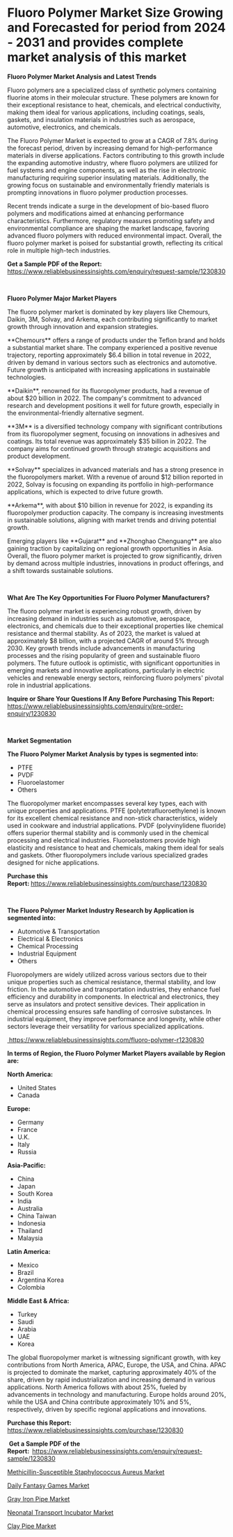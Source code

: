 <p><h1>Fluoro Polymer Market Size Growing and Forecasted for period from 2024 - 2031 and provides complete market analysis of this market</h1></p><p><strong>Fluoro Polymer Market Analysis and Latest Trends</strong></p>
<p><p>Fluoro polymers are a specialized class of synthetic polymers containing fluorine atoms in their molecular structure. These polymers are known for their exceptional resistance to heat, chemicals, and electrical conductivity, making them ideal for various applications, including coatings, seals, gaskets, and insulation materials in industries such as aerospace, automotive, electronics, and chemicals.</p><p>The Fluoro Polymer Market is expected to grow at a CAGR of 7.8% during the forecast period, driven by increasing demand for high-performance materials in diverse applications. Factors contributing to this growth include the expanding automotive industry, where fluoro polymers are utilized for fuel systems and engine components, as well as the rise in electronic manufacturing requiring superior insulating materials. Additionally, the growing focus on sustainable and environmentally friendly materials is prompting innovations in fluoro polymer production processes.</p><p>Recent trends indicate a surge in the development of bio-based fluoro polymers and modifications aimed at enhancing performance characteristics. Furthermore, regulatory measures promoting safety and environmental compliance are shaping the market landscape, favoring advanced fluoro polymers with reduced environmental impact. Overall, the fluoro polymer market is poised for substantial growth, reflecting its critical role in multiple high-tech industries.</p></p>
<p><strong>Get a Sample PDF of the Report:&nbsp;</strong> <a href="https://www.reliablebusinessinsights.com/enquiry/request-sample/1230830?utm_campaign=1138&utm_medium=2&utm_source=Github&utm_content=ia&utm_term=10112024&utm_id=fluoro-polymer">https://www.reliablebusinessinsights.com/enquiry/request-sample/1230830</a></p>
<p>&nbsp;</p>
<p><strong>Fluoro Polymer Major Market Players</strong></p>
<p><p>The fluoro polymer market is dominated by key players like Chemours, Daikin, 3M, Solvay, and Arkema, each contributing significantly to market growth through innovation and expansion strategies. </p><p>**Chemours** offers a range of products under the Teflon brand and holds a substantial market share. The company experienced a positive revenue trajectory, reporting approximately $6.4 billion in total revenue in 2022, driven by demand in various sectors such as electronics and automotive. Future growth is anticipated with increasing applications in sustainable technologies.</p><p>**Daikin**, renowned for its fluoropolymer products, had a revenue of about $20 billion in 2022. The company's commitment to advanced research and development positions it well for future growth, especially in the environmental-friendly alternative segment.</p><p>**3M** is a diversified technology company with significant contributions from its fluoropolymer segment, focusing on innovations in adhesives and coatings. Its total revenue was approximately $35 billion in 2022. The company aims for continued growth through strategic acquisitions and product development.</p><p>**Solvay** specializes in advanced materials and has a strong presence in the fluoropolymers market. With a revenue of around $12 billion reported in 2022, Solvay is focusing on expanding its portfolio in high-performance applications, which is expected to drive future growth.</p><p>**Arkema**, with about $10 billion in revenue for 2022, is expanding its fluoropolymer production capacity. The company is increasing investments in sustainable solutions, aligning with market trends and driving potential growth.</p><p>Emerging players like **Gujarat** and **Zhonghao Chenguang** are also gaining traction by capitalizing on regional growth opportunities in Asia. Overall, the fluoro polymer market is projected to grow significantly, driven by demand across multiple industries, innovations in product offerings, and a shift towards sustainable solutions.</p></p>
<p>&nbsp;</p>
<p><strong>What Are The Key Opportunities For Fluoro Polymer Manufacturers?</strong></p>
<p><p>The fluoro polymer market is experiencing robust growth, driven by increasing demand in industries such as automotive, aerospace, electronics, and chemicals due to their exceptional properties like chemical resistance and thermal stability. As of 2023, the market is valued at approximately $8 billion, with a projected CAGR of around 5% through 2030. Key growth trends include advancements in manufacturing processes and the rising popularity of green and sustainable fluoro polymers. The future outlook is optimistic, with significant opportunities in emerging markets and innovative applications, particularly in electric vehicles and renewable energy sectors, reinforcing fluoro polymers' pivotal role in industrial applications.</p></p>
<p><strong>Inquire or Share Your Questions If Any Before Purchasing This Report:</strong> <a href="https://www.reliablebusinessinsights.com/enquiry/pre-order-enquiry/1230830?utm_campaign=1138&utm_medium=2&utm_source=Github&utm_content=ia&utm_term=10112024&utm_id=fluoro-polymer">https://www.reliablebusinessinsights.com/enquiry/pre-order-enquiry/1230830</a></p>
<p>&nbsp;</p>
<p><strong>Market Segmentation</strong></p>
<p><strong>The Fluoro Polymer Market Analysis by types is segmented into:</strong></p>
<p><ul><li>PTFE</li><li>PVDF</li><li>Fluoroelastomer</li><li>Others</li></ul></p>
<p><p>The fluoropolymer market encompasses several key types, each with unique properties and applications. PTFE (polytetrafluoroethylene) is known for its excellent chemical resistance and non-stick characteristics, widely used in cookware and industrial applications. PVDF (polyvinylidene fluoride) offers superior thermal stability and is commonly used in the chemical processing and electrical industries. Fluoroelastomers provide high elasticity and resistance to heat and chemicals, making them ideal for seals and gaskets. Other fluoropolymers include various specialized grades designed for niche applications.</p></p>
<p><strong>Purchase this Report:&nbsp;</strong><a href="https://www.reliablebusinessinsights.com/purchase/1230830?utm_campaign=1138&utm_medium=2&utm_source=Github&utm_content=ia&utm_term=10112024&utm_id=fluoro-polymer">https://www.reliablebusinessinsights.com/purchase/1230830</a></p>
<p>&nbsp;</p>
<p><strong>The Fluoro Polymer Market Industry Research by Application is segmented into:</strong></p>
<p><ul><li>Automotive & Transportation</li><li>Electrical & Electronics</li><li>Chemical Processing</li><li>Industrial Equipment</li><li>Others</li></ul></p>
<p><p>Fluoropolymers are widely utilized across various sectors due to their unique properties such as chemical resistance, thermal stability, and low friction. In the automotive and transportation industries, they enhance fuel efficiency and durability in components. In electrical and electronics, they serve as insulators and protect sensitive devices. Their application in chemical processing ensures safe handling of corrosive substances. In industrial equipment, they improve performance and longevity, while other sectors leverage their versatility for various specialized applications.</p></p>
<p><a href="https://www.reliablebusinessinsights.com/fluoro-polymer-r1230830?utm_campaign=1138&utm_medium=2&utm_source=Github&utm_content=ia&utm_term=10112024&utm_id=fluoro-polymer">&nbsp;https://www.reliablebusinessinsights.com/fluoro-polymer-r1230830</a></p>
<p><strong>In terms of Region, the Fluoro Polymer Market Players available by Region are:</strong></p>
<p>
    <p> <strong> North America: </strong>
        <ul>
            <li>United States</li>
            <li>Canada</li>
        </ul>
        </p> 
    <p> <strong> Europe: </strong>
        <ul>
            <li>Germany</li>
            <li>France</li>
            <li>U.K.</li>
            <li>Italy</li>
            <li>Russia</li>
        </ul>
        </p> 
    <p> <strong> Asia-Pacific: </strong>
        <ul>
            <li>China</li>
            <li>Japan</li>
            <li>South Korea</li>
            <li>India</li>
            <li>Australia</li>
            <li>China Taiwan</li>
            <li>Indonesia</li>
            <li>Thailand</li>
            <li>Malaysia</li>
        </ul>
        </p> 
    <p> <strong> Latin America: </strong>
        <ul>
            <li>Mexico</li>
            <li>Brazil</li>
            <li>Argentina Korea</li>
            <li>Colombia</li>
        </ul>
        </p> 
    <p> <strong> Middle East & Africa: </strong>
        <ul>
            <li>Turkey</li>
            <li>Saudi</li>
            <li>Arabia</li>
            <li>UAE</li>
            <li>Korea</li>
        </ul>
    </p>
    </p>
<p><p>The global fluoropolymer market is witnessing significant growth, with key contributions from North America, APAC, Europe, the USA, and China. APAC is projected to dominate the market, capturing approximately 40% of the share, driven by rapid industrialization and increasing demand in various applications. North America follows with about 25%, fueled by advancements in technology and manufacturing. Europe holds around 20%, while the USA and China contribute approximately 10% and 5%, respectively, driven by specific regional applications and innovations.</p></p>
<p><strong>Purchase this Report: </strong><a href="https://www.reliablebusinessinsights.com/purchase/1230830?utm_campaign=1138&utm_medium=2&utm_source=Github&utm_content=ia&utm_term=10112024&utm_id=fluoro-polymer">https://www.reliablebusinessinsights.com/purchase/1230830</a></p>
<p>&nbsp;<strong>Get a Sample PDF of the Report:&nbsp;&nbsp;</strong><a href="https://www.reliablebusinessinsights.com/enquiry/request-sample/1230830?utm_campaign=1138&utm_medium=2&utm_source=Github&utm_content=ia&utm_term=10112024&utm_id=fluoro-polymer">https://www.reliablebusinessinsights.com/enquiry/request-sample/1230830</a></p>
<p><strong></strong></p>
<p><p><a href="https://issuu.com/reportprime-2/docs/methicillin-susceptible-staphylococ_cd3dac76a021d1?utm_campaign=1138&utm_medium=2&utm_source=Github&utm_content=ia&utm_term=10112024&utm_id=fluoro-polymer">Methicillin-Susceptible Staphylococcus Aureus Market</a></p><p><a href="https://www.linkedin.com/pulse/global-daily-fantasy-games-market-share-growth-opportunities-gvoee?utm_campaign=1138&utm_medium=2&utm_source=Github&utm_content=ia&utm_term=10112024&utm_id=fluoro-polymer">Daily Fantasy Games Market</a></p><p><a href="https://github.com/dave2as/Market-Research-Report-List-1/blob/main/gray-iron-pipe-market.md?utm_campaign=1138&utm_medium=2&utm_source=Github&utm_content=ia&utm_term=10112024&utm_id=fluoro-polymer">Gray Iron Pipe Market</a></p><p><a href="https://www.linkedin.com/pulse/neonatal-transport-incubator-market-regional-outlook-competition-1hule?utm_campaign=1138&utm_medium=2&utm_source=Github&utm_content=ia&utm_term=10112024&utm_id=fluoro-polymer">Neonatal Transport Incubator Market</a></p><p><a href="https://github.com/khloet8sawender/Market-Research-Report-List-1/blob/main/clay-pipe-market.md?utm_campaign=1138&utm_medium=2&utm_source=Github&utm_content=ia&utm_term=10112024&utm_id=fluoro-polymer">Clay Pipe Market</a></p></p>